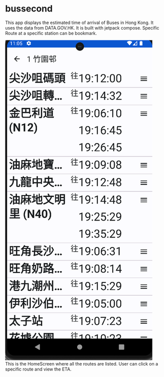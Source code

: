 # bussecond
This app displays the estimated time of arrival of Buses in Hong Kong. It uses the data from DATA.GOV.HK. 
It is built with jetpack compose. Specific Route at a specific station can be bookmark.

![HomeScreen](https://github.com/Abvcxz2023/bussecond/blob/master/DetailScreen.png)
This is the HomeScreen where all the routes are listed. User can click on a specific route and view the ETA.

